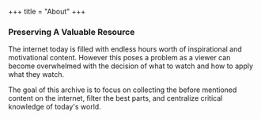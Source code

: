 +++
title = "About"
+++

### Preserving A Valuable Resource

The internet today is filled with endless hours worth of inspirational and motivational content. However
this poses a problem as a viewer can become overwhelmed with the decision of what to watch and how to apply what they watch.

The goal of this archive is to focus on collecting the before mentioned content on the internet, filter the best parts, and centralize critical knowledge of today's world.    